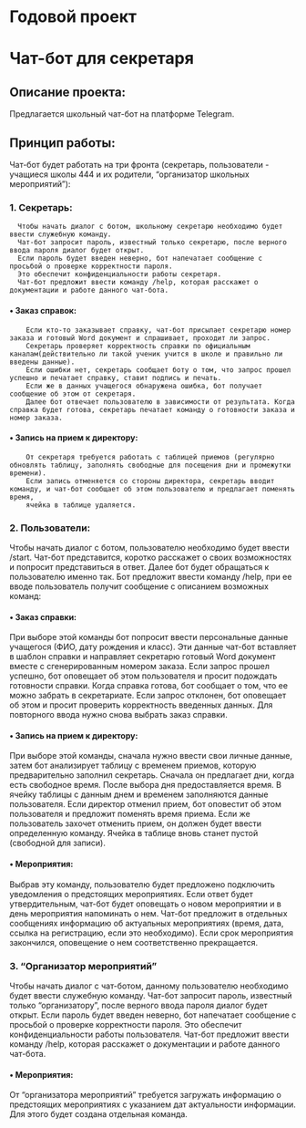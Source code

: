 # Годовой проект 
# Чат-бот для секретаря

## Описание проекта:

Предлагается школьный чат-бот на платформе Telegram.

## Принцип работы:

Чат-бот будет работать на три фронта (секретарь, пользователи - учащиеся школы 444 и их родители, “организатор школьных мероприятий”):

### 1.	Секретарь:

      Чтобы начать диалог с ботом, школьному секретарю необходимо будет ввести служебную команду. 
      Чат-бот запросит пароль, известный только секретарю, после верного ввода пароля диалог будет открыт.
      Если пароль будет введен неверно, бот напечатает сообщение с просьбой о проверке корректности пароля. 
      Это обеспечит конфиденциальности работы секретаря. 
      Чат-бот предложит ввести команду /help, которая расскажет о документации и работе данного чат-бота.
      
#### •	Заказ справок:

        Если кто-то заказывает справку, чат-бот присылает секретарю номер заказа и готовый Word документ и спрашивает, проходит ли запрос.
        Секретарь проверяет корректность справки по официальным каналам(действительно ли такой ученик учится в школе и правильно ли введены данные). 
        Если ошибки нет, секретарь сообщает боту о том, что запрос прошел успешно и печатает справку, ставит подпись и печать. 
        Если же в данных учащегося обнаружена ошибка, бот получает сообщение об этом от секретаря. 
        Далее бот отвечает пользователю в зависимости от результата. Когда справка будет готова, секретарь печатает команду о готовности заказа и номер заказа.

#### •	Запись на прием к директору:

        От секретаря требуется работать с таблицей приемов (регулярно обновлять таблицу, заполнять свободные для посещения дни и промежутки времени). 
        Если запись отменяется со стороны директора, секретарь вводит команду, и чат-бот сообщает об этом пользователю и предлагает поменять время, 
        ячейка в таблице удаляется.
  
### 2.	Пользователи:

Чтобы начать диалог с ботом, пользователю необходимо будет ввести /start. 
Чат-бот представится, коротко расскажет о своих возможностях и попросит представиться в ответ. 
Далее бот будет обращаться к пользователю именно так. 
Бот предложит ввести команду /help, при ее вводе пользователь получит сообщение с описанием возможных команд:

#### •	Заказ справки:

  При выборе этой команды бот попросит ввести персональные данные учащегося (ФИО, дату рождения и класс). 
  Эти данные чат-бот вставляет в шаблон справки и направляет секретарю готовый Word документ вместе с сгенерированным номером заказа. 
  Если запрос прошел успешно, бот оповещает об этом пользователя и просит подождать готовности справки. 
  Когда справка готова, бот сообщает о том, что ее можно забрать в секретариате. 
  Если запрос отклонен, бот оповещает об этом и просит проверить корректность введенных данных. 
  Для повторного ввода нужно снова выбрать заказ справки.
  
#### •	Запись на прием к директору:

  При выборе этой команды, сначала нужно ввести свои личные данные, затем бот анализирует таблицу с временем приемов, которую предварительно заполнил секретарь. 
  Сначала он предлагает дни, когда есть свободное время. После выбора дня предоставляется время. 
  В ячейку таблицы с данным днем и временем заполняются данные пользователя.
  Если директор отменил прием, бот оповестит об этом пользователя и предложит поменять время приема. 
  Если же пользователь захочет отменить прием, он должен будет ввести определенную команду. 
  Ячейка в таблице вновь станет пустой (свободной для записи).
  
#### •	Мероприятия:

  Выбрав эту команду, пользователю будет предложено подключить уведомления о предстоящих мероприятиях. 
  Если ответ будет утвердительным, чат-бот будет оповещать о новом мероприятии и в день мероприятия напоминать о нем.
  Чат-бот предложит в отдельных сообщениях информацию об актуальных мероприятиях (время, дата, ссылка на регистрацию, если это необходимо). 
  Если срок мероприятия закончился, оповещение о нем соответственно прекращается.
  
### 3.	“Организатор мероприятий”

Чтобы начать диалог с чат-ботом, данному пользователю необходимо будет ввести служебную команду. 
Чат-бот запросит пароль, известный только “организатору”, после верного ввода пароля диалог будет открыт.
Если пароль будет введен неверно, бот напечатает сообщение с просьбой о проверке корректности пароля. 
Это обеспечит конфиденциальности работы пользователя. 
Чат-бот предложит ввести команду /help, которая расскажет о документации и работе данного чат-бота.

#### •	Мероприятия:

  От “организатора мероприятий” требуется загружать информацию о предстоящих мероприятиях с указанием дат актуальности информации. 
  Для этого будет создана отдельная команда.


